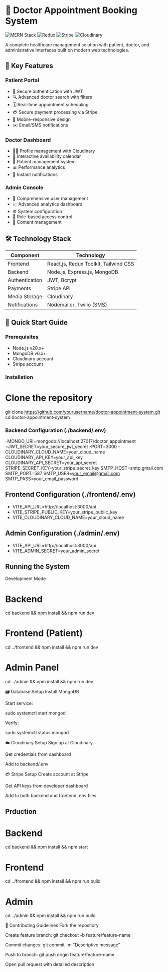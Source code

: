 # 🏥 Doctor Appointment Booking System

![MERN Stack](https://img.shields.io/badge/Stack-MERN-9cf) ![Redux](https://img.shields.io/badge/State-Redux-purple) ![Stripe](https://img.shields.io/badge/Payments-Stripe-blue) ![Cloudinary](https://img.shields.io/badge/Storage-Cloudinary-orange)

A complete healthcare management solution with patient, doctor, and administrative interfaces built on modern web technologies.

## 🌟 Key Features

### Patient Portal
- 🔐 Secure authentication with JWT
- 🔍 Advanced doctor search with filters
- 🗓️ Real-time appointment scheduling
- 💳 Secure payment processing via Stripe
- 📱 Mobile-responsive design
- ✉️ Email/SMS notifications

### Doctor Dashboard
- 👨‍⚕️ Profile management with Cloudinary
- 📅 Interactive availability calendar
- 💼 Patient management system
- 📊 Performance analytics
- 🔔 Instant notifications

### Admin Console
- 👥 Comprehensive user management
- 📈 Advanced analytics dashboard
- ⚙️ System configuration
- 🔐 Role-based access control
- 📝 Content management

## 🛠 Technology Stack

| Component       | Technology                          |
|-----------------|-------------------------------------|
| Frontend        | React.js, Redux Toolkit, Tailwind CSS |
| Backend         | Node.js, Express.js, MongoDB       |
| Authentication | JWT, Bcrypt                        |
| Payments        | Stripe API                         |
| Media Storage   | Cloudinary                         |
| Notifications   | Nodemailer, Twilio (SMS)           |

## 🚀 Quick Start Guide

### Prerequisites
- Node.js v20.x+
- MongoDB v6.x+
- Cloudinary account
- Stripe account

### Installation

# Clone the repository
git clone https://github.com/yourusername/doctor-appointment-system.git
cd doctor-appointment-system


### Backend Configuration (./backend/.env)
-MONGO_URI=mongodb://localhost:27017/doctor_appointment
=JWT_SECRET=your_secure_jwt_secret
-PORT=3000
-CLOUDINARY_CLOUD_NAME=your_cloud_name
CLOUDINARY_API_KEY=your_api_key
CLOUDINARY_API_SECRET=your_api_secret
STRIPE_SECRET_KEY=your_stripe_secret_key
SMTP_HOST=smtp.gmail.com
SMTP_PORT=587
SMTP_USER=your_email@gmail.com
SMTP_PASS=your_email_password




## Frontend Configuration (./frontend/.env)
- VITE_API_URL=http://localhost:3000/api
- VITE_STRIPE_PUBLIC_KEY=your_stripe_public_key
- VITE_CLOUDINARY_CLOUD_NAME=your_cloud_name




## Admin Configuration (./admin/.env)
- VITE_API_URL=http://localhost:3000/api
- VITE_ADMIN_SECRET=your_admin_secret



## Running the System
Development Mode
# Backend
cd backend && npm install && npm run dev

# Frontend (Patient)
cd ../frontend && npm install && npm run dev

# Admin Panel
cd ../admin && npm install && npm run dev



🗃️ Database Setup
Install MongoDB

Start service:

sudo systemctl start mongod

Verify:

sudo systemctl status mongod



☁️ Cloudinary Setup
Sign up at Cloudinary

Get credentials from dashboard

Add to backend/.env



💳 Stripe Setup
Create account at Stripe

Get API keys from developer dashboard

Add to both backend and frontend .env files



## Prduction
# Backend
cd backend && npm install && npm start

# Frontend
cd ../frontend && npm install && npm run build

# Admin
cd ../admin && npm install && npm run build



🤝 Contributing Guidelines
Fork the repository

Create feature branch: git checkout -b feature/feature-name

Commit changes: git commit -m "Descriptive message"

Push to branch: git push origin feature/feature-name

Open pull request with detailed description
